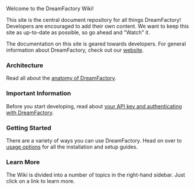 Welcome to the DreamFactory Wiki!

This site is the central document repository for all things DreamFactory! Developers are encouraged to add their own content. We want to keep this site as up-to-date as possible, so go ahead and "Watch" it.

The documentation on this site is geared towards developers. For general information about DreamFactory, check out our [website](http://www.dreamfactory.com).

### Architecture

Read all about the [anatomy of DreamFactory](DreamFactory-Overview).

### Important Information

Before you start developing, read about [your API key and authenticating with DreamFactory](Important-Information).

### Getting Started

There are a variety of ways you can use DreamFactory. Head on over to [usage options](Usage-Options) for all the installation and setup guides.

### Learn More

The Wiki is divided into a number of topics in the right-hand sidebar. Just click on a link to learn more.
